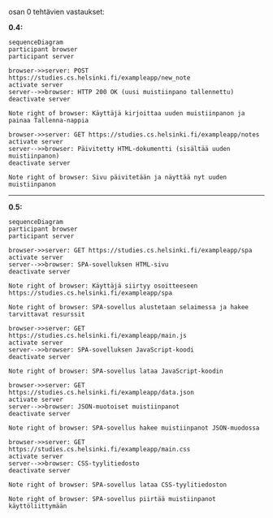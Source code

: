 osan 0 tehtävien vastaukset:

**0.4:**

    sequenceDiagram
    participant browser
    participant server

    browser->>server: POST https://studies.cs.helsinki.fi/exampleapp/new_note
    activate server
    server-->>browser: HTTP 200 OK (uusi muistiinpano tallennettu)
    deactivate server

    Note right of browser: Käyttäjä kirjoittaa uuden muistiinpanon ja painaa Tallenna-nappia
    
    browser->>server: GET https://studies.cs.helsinki.fi/exampleapp/notes
    activate server
    server-->>browser: Päivitetty HTML-dokumentti (sisältää uuden muistiinpanon)
    deactivate server

    Note right of browser: Sivu päivitetään ja näyttää nyt uuden muistiinpanon

--------------------------------------------------------------------------------------
**0.5:**

    sequenceDiagram
    participant browser
    participant server

    browser->>server: GET https://studies.cs.helsinki.fi/exampleapp/spa
    activate server
    server-->>browser: SPA-sovelluksen HTML-sivu
    deactivate server

    Note right of browser: Käyttäjä siirtyy osoitteeseen https://studies.cs.helsinki.fi/exampleapp/spa

    Note right of browser: SPA-sovellus alustetaan selaimessa ja hakee tarvittavat resurssit

    browser->>server: GET https://studies.cs.helsinki.fi/exampleapp/main.js
    activate server
    server-->>browser: SPA-sovelluksen JavaScript-koodi
    deactivate server

    Note right of browser: SPA-sovellus lataa JavaScript-koodin

    browser->>server: GET https://studies.cs.helsinki.fi/exampleapp/data.json
    activate server
    server-->>browser: JSON-muotoiset muistiinpanot
    deactivate server

    Note right of browser: SPA-sovellus hakee muistiinpanot JSON-muodossa

    browser->>server: GET https://studies.cs.helsinki.fi/exampleapp/main.css
    activate server
    server-->>browser: CSS-tyylitiedosto
    deactivate server

    Note right of browser: SPA-sovellus lataa CSS-tyylitiedoston

    Note right of browser: SPA-sovellus piirtää muistiinpanot käyttöliittymään




